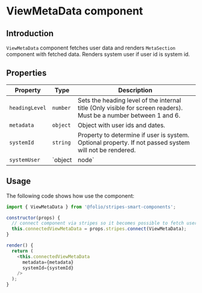 # ViewMetaData component

## Introduction

`ViewMetaData` component fetches user data and renders `MetaSection` component with fetched data. Renders system user if user id is system id.

## Properties

| Property     | Type            | Description                                                                                            |
|--------------|-----------------|--------------------------------------------------------------------------------------------------------|
| `headingLevel`   | `number`   | Sets the heading level of the internal title (Only visible for screen readers). Must be a number between 1 and 6. |
| `metadata`   | `object`        | Object with user ids and dates.                                                                        |
| `systemId`   | `string`        | Property to determine if user is system. Optional property. If not passed system will not be rendered. |
| `systemUser` | `object | node` | Optional property. By default renders "System".                                                        |

## Usage

The following code shows how use the component:
```javascript
import { ViewMetaData } from '@folio/stripes-smart-components';

constructor(props) {
  // connect component via stripes so it becomes possible to fetch user data
  this.connectedViewMetaData = props.stripes.connect(ViewMetaData);
}

render() {
  return (
    <this.connectedViewMetaData
      metadata={metadata}
      systemId={systemId}
    />
  );
}
```
